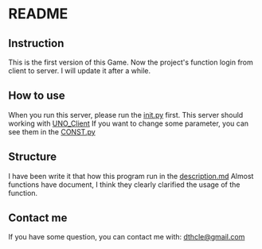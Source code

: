 # README
## Instruction
This is the first version of this Game.
Now the project's function login from client to server.
I will update it after a while.
## How to use
When you run this server, please run the [init.py](./init.py) first.
This server should working with [UNO_Client](https://github.com/dthcle/UNO_Client)
If you want to change some parameter, you can see them in the [CONST.py](./CONST.py)
## Structure
I have been write it that how this program run in the [description.md](./description.md)
Almost functions have document, I think they clearly clarified the usage of the function.
## Contact me 
If you have some question, you can contact me with: dthcle@gmail.com
